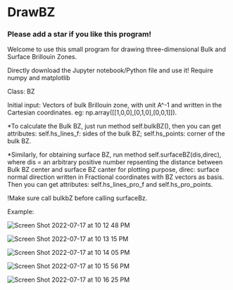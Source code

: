 # DrawBZ
### Please add a star if you like this program!
Welcome to use this small program for drawing three-dimensional Bulk and Surface Brillouin Zones.

Directly download the Jupyter notebook/Python file and use it! Require numpy and matplotlib


Class: BZ

Initial input: Vectors of bulk Brillouin zone, with unit A^-1 and written in the Cartesian coordinates. eg: np.array([[1,0,0],[0,1,0],[0,0,1]]).

*To calculate the Bulk BZ, just run method self.bulkBZ(), then you can get attributes: self.hs_lines_f: sides of the bulk BZ; self.hs_points: corner of the bulk BZ.

*Similarly, for obtaining surface BZ, run method self.surfaceBZ(dis,direc), where dis = an arbitrary positive number repsenting the distance between Bulk BZ center and surface BZ canter for plotting purpose, direc: surface normal direction written in Fractional coordinates with BZ vectors as basis.
Then you can get attributes: self.hs_lines_pro_f and self.hs_pro_points.

!Make sure call bulkbZ before calling surfaceBz.

Example:

![Screen Shot 2022-07-17 at 10 12 48 PM](https://user-images.githubusercontent.com/62127000/179436001-5863e173-997f-4f67-b9c6-ad63d735cfee.png)

![Screen Shot 2022-07-17 at 10 13 15 PM](https://user-images.githubusercontent.com/62127000/179436027-cee2ebaf-0c28-454f-b611-811bb18a1c61.png)

![Screen Shot 2022-07-17 at 10 14 05 PM](https://user-images.githubusercontent.com/62127000/179436092-662490c5-64a9-4ff0-87de-953620bf2b6e.png)

![Screen Shot 2022-07-17 at 10 15 56 PM](https://user-images.githubusercontent.com/62127000/179436221-65b157ce-4b0c-44fd-9481-43d8ec298b48.png)

![Screen Shot 2022-07-17 at 10 16 25 PM](https://user-images.githubusercontent.com/62127000/179436251-ac964b61-31b5-44ef-81d0-88f9f88c8744.png)
